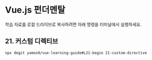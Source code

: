# Vue.js 펀더멘탈

학습 자료를 로컬 드라이브로 복사하려면 아래 명령을 터미널에서 실행하세요.

## 21. 커스텀 디렉티브

```sh
npx degit yamoo9/vue-learning-guide#L21-begin 21-custom-directive
```